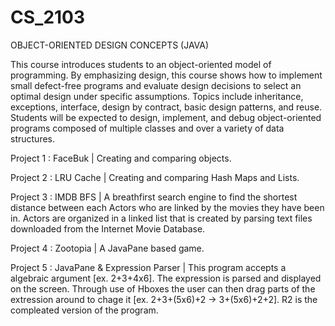 # CS_2103
OBJECT-ORIENTED DESIGN CONCEPTS (JAVA)

This course introduces students to an object-oriented model of programming. By emphasizing design, this course shows how to implement small defect-free programs and evaluate design decisions to select an optimal design under specific assumptions. Topics include inheritance, exceptions, interface, design by contract, basic design patterns, and reuse. Students will be expected to design, implement, and debug object-oriented programs composed of multiple classes and over a variety of data structures.

Project 1 : FaceBuk | 
Creating and comparing objects.

Project 2 : LRU Cache | 
Creating and comparing Hash Maps and Lists.
  
Project 3 : IMDB BFS | 
A breathfirst search engine to find the shortest distance between each Actors who are linked by the movies they have been in. Actors are organized in a linked list that is created by parsing text files downloaded from the Internet Movie Database.

Project 4 : Zootopia | 
A JavaPane based game.

Project 5 : JavaPane & Expression Parser | 
This program accepts a algebraic argument [ex. 2+3+4x6]. The expression is parsed and displayed on the screen. Through use of Hboxes the user can then drag parts of the extression around to chage it [ex. 2+3+(5x6)+2 -> 3+(5x6)+2+2]. R2 is the compleated version of the program.
